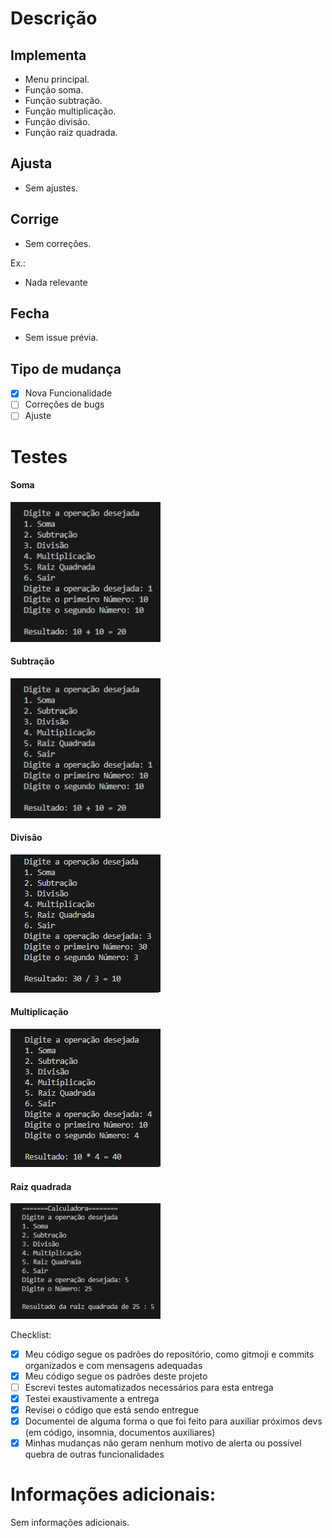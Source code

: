 # Descrição


## Implementa

- Menu principal.
- Função soma.
- Função subtração.
- Função multiplicação.
- Função divisão.
- Função raiz quadrada.

## Ajusta
- Sem ajustes.

## Corrige
- Sem correções.

Ex.:
- Nada relevante

## Fecha
- Sem issue prévia.

## Tipo de mudança 
- [x] Nova Funcionalidade
- [ ] Correções de bugs
- [ ] Ajuste

# Testes


#### Soma
<img width="240" alt="image" src="https://github.com/LndTrinity/atividade1-esii/blob/LndTrinity-patch-1/soma.png">


#### Subtração
<img width="240" alt="image" src="https://github.com/LndTrinity/atividade1-esii/blob/LndTrinity-patch-1/subtracao.png">


#### Divisão
<img width="240" alt="image" src="https://github.com/LndTrinity/atividade1-esii/blob/LndTrinity-patch-1/divisao.png">


#### Multiplicação
<img width="240" alt="image" src="https://github.com/LndTrinity/atividade1-esii/blob/LndTrinity-patch-1/multiplicacao.png">


#### Raiz quadrada
<img width="240" alt="image" src="https://github.com/LndTrinity/atividade1-esii/blob/LndTrinity-patch-1/raiz.png">





Checklist:
- [x] Meu código segue os padrões do repositório, como gitmoji e commits organizados e com mensagens adequadas
- [x] Meu código segue os padrões deste projeto
- [ ] Escrevi testes automatizados necessários para esta entrega
- [x] Testei exaustivamente a entrega
- [x] Revisei o código que está sendo entregue
- [x] Documentei de alguma forma o que foi feito para auxiliar próximos devs (em código, insomnia, documentos auxiliares)
- [x] Minhas mudanças não geram nenhum motivo de alerta ou possível quebra de outras funcionalidades

# Informações adicionais:
Sem informações adicionais.
